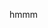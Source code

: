 <!-- Git-Syllabus
 Title: Best Class Ever
 Instructor: Harrison Massey
 Discipline: awesome
 Taught: Max
 Level: 99
 Semester: Winter
 Page contains:Schedule,Assignment --> 

hmmm